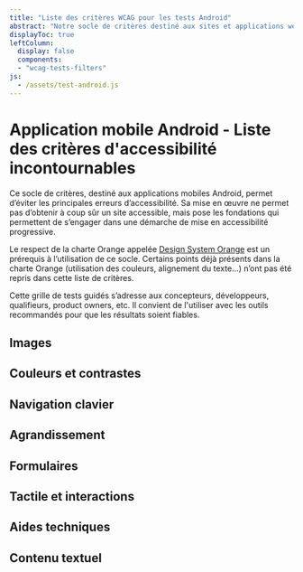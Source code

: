 ```yaml
---
title: "Liste des critères WCAG pour les tests Android"
abstract: "Notre socle de critères destiné aux sites et applications web permettant tester le respect des WCAG"
displayToc: true
leftColumn:
  display: false
  components: 
  - "wcag-tests-filters"
js:
  - /assets/test-android.js
---
```


# Application mobile Android - Liste des critères d'accessibilité incontournables

Ce socle de critères, destiné aux applications mobiles Android, permet d’éviter les principales erreurs d’accessibilité.
Sa mise en œuvre ne permet pas d’obtenir à coup sûr un site accessible, mais pose les fondations qui permettent de s’engager dans une démarche de mise en accessibilité progressive.

Le respect de la charte Orange appelée [Design System Orange](https://design.orange.com/) est un prérequis à l’utilisation de ce socle.
Certains points déjà présents dans la charte Orange (utilisation des couleurs, alignement du texte…) n’ont pas été repris dans cette liste de critères.

Cette grille de tests guidés s’adresse aux concepteurs, développeurs, qualifieurs, product owners, etc. Il convient de l'utiliser avec les outils recommandés pour que les résultats soient fiables.


<section id="refTests" class="accordion" aria-multiselectable="true">
  <h2 id="test-images">Images</h2>
  <h2 id="test-couleurs-et-contrastes">Couleurs et contrastes</h2>
  <!-- <h2 id="test-navigation-generale">Navigation générale</h2> -->
  <h2 id="test-navigation-clavier">Navigation clavier</h2>
  <h2 id="test-agrandissement">Agrandissement</h2>
  <h2 id="test-formulaires">Formulaires</h2>
  <h2 id="test-tactile-et-interactions">Tactile et interactions</h2>  
  <h2 id="test-aides-techniques">Aides techniques</h2>
  <h2 id="test-contenu-textuel">Contenu textuel</h2>
</section>
